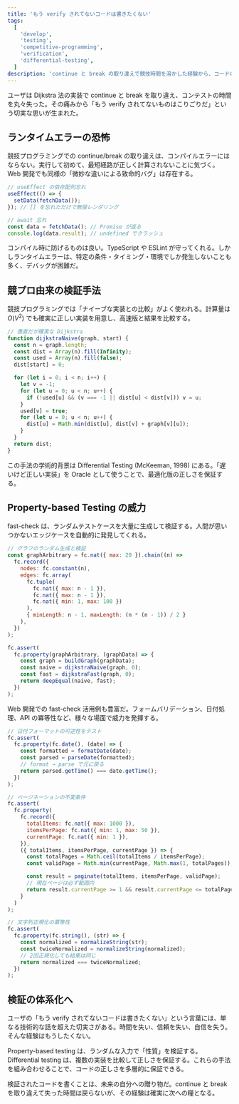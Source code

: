 ```yaml
---
title: 'もう verify されてないコードは書きたくない'
tags:
  [
    'develop',
    'testing',
    'competitive-programming',
    'verification',
    'differential-testing',
  ]
description: 'continue と break の取り違えで競技時間を溶かした経験から、コードの検証手法を体系的に探求する'
---
```


ユーザは Dijkstra 法の実装で continue と break を取り違え、コンテストの時間を丸々失った。その痛みから「もう verify されてないものはこりごりだ」という切実な思いが生まれた。

## ランタイムエラーの恐怖

競技プログラミングでの continue/break の取り違えは、コンパイルエラーにはならない。実行して初めて、最短経路が正しく計算されないことに気づく。Web 開発でも同様の「微妙な違いによる致命的バグ」は存在する。

```javascript
// useEffect の依存配列忘れ
useEffect(() => {
  setData(fetchData());
}); // [] を忘れただけで無限レンダリング

// await 忘れ
const data = fetchData(); // Promise が返る
console.log(data.result); // undefined でクラッシュ
```

コンパイル時に防げるものは良い。TypeScript や ESLint が守ってくれる。しかしランタイムエラーは、特定の条件・タイミング・環境でしか発生しないことも多く、デバッグが困難だ。

## 競プロ由来の検証手法

競技プログラミングでは「ナイーブな実装との比較」がよく使われる。計算量は $O(V^2)$ でも確実に正しい実装を用意し、高速版と結果を比較する。

```javascript
// 愚直だが確実な Dijkstra
function dijkstraNaive(graph, start) {
  const n = graph.length;
  const dist = Array(n).fill(Infinity);
  const used = Array(n).fill(false);
  dist[start] = 0;

  for (let i = 0; i < n; i++) {
    let v = -1;
    for (let u = 0; u < n; u++) {
      if (!used[u] && (v === -1 || dist[u] < dist[v])) v = u;
    }
    used[v] = true;
    for (let u = 0; u < n; u++) {
      dist[u] = Math.min(dist[u], dist[v] + graph[v][u]);
    }
  }
  return dist;
}
```

この手法の学術的背景は Differential Testing (McKeeman, 1998) にある。「遅いけど正しい実装」を Oracle として使うことで、最適化版の正しさを保証する。

## Property-based Testing の威力

fast-check は、ランダムテストケースを大量に生成して検証する。人間が思いつかないエッジケースを自動的に発見してくれる。

```javascript
// グラフのランダム生成と検証
const graphArbitrary = fc.nat({ max: 20 }).chain((n) =>
  fc.record({
    nodes: fc.constant(n),
    edges: fc.array(
      fc.tuple(
        fc.nat({ max: n - 1 }),
        fc.nat({ max: n - 1 }),
        fc.nat({ min: 1, max: 100 })
      ),
      { minLength: n - 1, maxLength: (n * (n - 1)) / 2 }
    ),
  })
);

fc.assert(
  fc.property(graphArbitrary, (graphData) => {
    const graph = buildGraph(graphData);
    const naive = dijkstraNaive(graph, 0);
    const fast = dijkstraFast(graph, 0);
    return deepEqual(naive, fast);
  })
);
```

Web 開発での fast-check 活用例も豊富だ。フォームバリデーション、日付処理、API の冪等性など、様々な場面で威力を発揮する。

```javascript
// 日付フォーマットの可逆性をテスト
fc.assert(
  fc.property(fc.date(), (date) => {
    const formatted = formatDate(date);
    const parsed = parseDate(formatted);
    // format → parse で元に戻る
    return parsed.getTime() === date.getTime();
  })
);

// ページネーションの不変条件
fc.assert(
  fc.property(
    fc.record({
      totalItems: fc.nat({ max: 1000 }),
      itemsPerPage: fc.nat({ min: 1, max: 50 }),
      currentPage: fc.nat({ min: 1 }),
    }),
    ({ totalItems, itemsPerPage, currentPage }) => {
      const totalPages = Math.ceil(totalItems / itemsPerPage);
      const validPage = Math.min(currentPage, Math.max(1, totalPages));

      const result = paginate(totalItems, itemsPerPage, validPage);
      // 現在ページは必ず範囲内
      return result.currentPage >= 1 && result.currentPage <= totalPages;
    }
  )
);

// 文字列正規化の冪等性
fc.assert(
  fc.property(fc.string(), (str) => {
    const normalized = normalizeString(str);
    const twiceNormalized = normalizeString(normalized);
    // 2回正規化しても結果は同じ
    return normalized === twiceNormalized;
  })
);
```

## 検証の体系化へ

ユーザの「もう verify されてないコードは書きたくない」という言葉には、単なる技術的な話を超えた切実さがある。時間を失い、信頼を失い、自信を失う。そんな経験はもうしたくない。

Property-based testing は、ランダムな入力で「性質」を検証する。Differential testing は、複数の実装を比較して正しさを保証する。これらの手法を組み合わせることで、コードの正しさを多層的に保証できる。

検証されたコードを書くことは、未来の自分への贈り物だ。continue と break を取り違えて失った時間は戻らないが、その経験は確実に次への糧となる。
